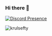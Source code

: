 ### Hi there 👋
[![Discord Presence](https://lanyard.cnrad.dev/api/783956289101365249)](https://discord.com/users/783956289101365249)
<p align="left"> <img src="https://komarev.com/ghpvc/?username=krulsefty&label=Profile%20views&color=0e75b6&style=flat" alt="krulsefty" /></p>
